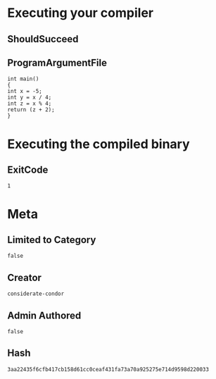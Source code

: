 # Executing your compiler

## ShouldSucceed

## ProgramArgumentFile

```
int main()
{
int x = -5;
int y = x / 4;
int z = x % 4;
return (z + 2);
}

```

# Executing the compiled binary

## ExitCode

```
1
```

# Meta

## Limited to Category

```
false
```

## Creator

```
considerate-condor
```

## Admin Authored

```
false
```

## Hash

```
3aa22435f6cfb417cb158d61cc0ceaf431fa73a70a925275e714d9598d220033
```
